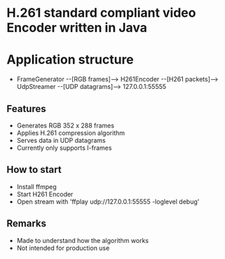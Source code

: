 # H.261 standard compliant video Encoder written in Java

# Application structure
- FrameGenerator --[RGB frames]--> H261Encoder --[H261 packets]--> UdpStreamer --[UDP datagrams]--> 127.0.0.1:55555

## Features
- Generates RGB 352 x 288 frames
- Applies H.261 compression algorithm
- Serves data in UDP datagrams
- Currently only supports I-frames

## How to start
- Install ffmpeg
- Start H261 Encoder
- Open stream with 'ffplay udp://127.0.0.1:55555 -loglevel debug' 

## Remarks
- Made to understand how the algorithm works
- Not intended for production use
